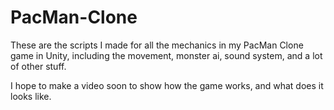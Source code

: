 # PacMan-Clone

 These are the scripts I made for all the mechanics in my PacMan Clone game in Unity, including the movement, monster ai, sound system, and a lot of other stuff.

 I hope to make a video soon to show how the game works, and what does it looks like.
